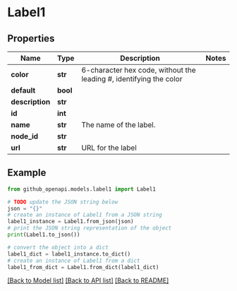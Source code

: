 # Label1


## Properties

Name | Type | Description | Notes
------------ | ------------- | ------------- | -------------
**color** | **str** | 6-character hex code, without the leading #, identifying the color | 
**default** | **bool** |  | 
**description** | **str** |  | 
**id** | **int** |  | 
**name** | **str** | The name of the label. | 
**node_id** | **str** |  | 
**url** | **str** | URL for the label | 

## Example

```python
from github_openapi.models.label1 import Label1

# TODO update the JSON string below
json = "{}"
# create an instance of Label1 from a JSON string
label1_instance = Label1.from_json(json)
# print the JSON string representation of the object
print(Label1.to_json())

# convert the object into a dict
label1_dict = label1_instance.to_dict()
# create an instance of Label1 from a dict
label1_from_dict = Label1.from_dict(label1_dict)
```
[[Back to Model list]](../README.md#documentation-for-models) [[Back to API list]](../README.md#documentation-for-api-endpoints) [[Back to README]](../README.md)


